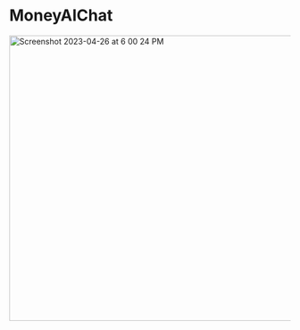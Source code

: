 # MoneyAIChat
<img width="512" alt="Screenshot 2023-04-26 at 6 00 24 PM" src="https://user-images.githubusercontent.com/94144017/234733424-3357bdaa-fd9d-4107-bc49-3d4aa0c2718a.png">
